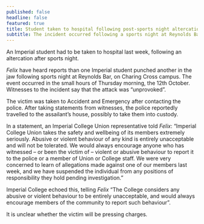 ```yaml
---
published: false
headline: false
featured: true
title: Student taken to hospital following post-sports night altercation
subtitle: The incident occurred following a sports night at Reynolds Bar.
---
```

An Imperial student had to be taken to hospital last week, following an altercation after sports night.

_Felix_ have heard reports than one Imperial student punched another in the jaw following sports night at Reynolds Bar, on Charing Cross campus. The event occurred in the small hours of Thursday morning, the 12th October. Witnesses to the incident say that the attack was “unprovoked”.

The victim was taken to Accident and Emergency after contacting the police. After taking statements from witnesses, the police reportedly travelled to the assailant’s house, possibly to take them into custody.

In a statement, an Imperial College Union representative told _Felix_: “Imperial College Union takes the safety and wellbeing of its members extremely seriously. Abusive or violent behaviour of any kind is entirely unacceptable and will not be tolerated. We would always encourage anyone who has witnessed – or been the victim of – violent or abusive behaviour to report it to the police or a member of Union or College staff. We were very concerned to learn of allegations made against one of our members last week, and we have suspended the individual from any positions of responsibility they hold pending investigation.”

Imperial College echoed this, telling _Felix_ “The College considers any abusive or violent behaviour to be entirely unacceptable, and would always encourage members of the community to report such behaviour”.

It is unclear whether the victim will be pressing charges.
